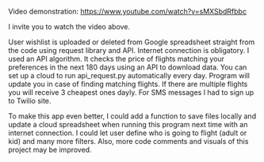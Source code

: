 Video demonstration:
https://www.youtube.com/watch?v=sMXSbdRfbbc

I invite you to watch the video above.

User wishlist is uploaded or deleted from Google spreadsheet straight from the code using request library and API. Internet connection is obligatory.
I used an API algorithm. It checks the price of flights matching your preferences in the next 180 days using an API to download data.
You can set up a cloud to run api_request.py automatically every day.
Program will update you in case of finding matching flights. If there are multiple flights you will receive 3 cheapest ones dayly.
For SMS messages I had to sign up to Twilio site.

To make this app even better, I could add a function to save files locally and update a cloud spreadsheet when running this program next time with an internet connection.
I could let user define who is going to flight (adult or kid) and many more filters.
Also, more code comments and visuals of this project may be improved.
